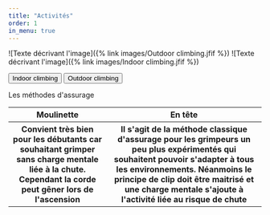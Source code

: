 ```yaml
---
title: "Activités"
order: 1
in_menu: true
---
```

![Texte décrivant l'image]({% link images/Outdoor climbing.jfif %})
![Texte décrivant l'image]({% link images/Indoor climbing.jfif %})

<button>Indoor climbing</button>
<button>Outdoor climbing</button> 

<p>Les méthodes d'assurage</p>

<table>
 <tr>
  <th>Moulinette</th>
  <th>En tête</th>
 </tr> 
<tr>
<th>Convient très bien pour les débutants car souhaitant grimper sans charge mentale liée à la chute. Cependant la corde peut gêner lors de l'ascension</th>
<th>Il s'agit de la méthode classique d'assurage pour les grimpeurs un peu plus expérimentés qui souhaitent pouvoir s'adapter à tous les environnements. Néanmoins le principe de clip doit être maitrisé et une charge mentale s'ajoute à l'activité liée au risque de chute</th>
</tr>
</table> 